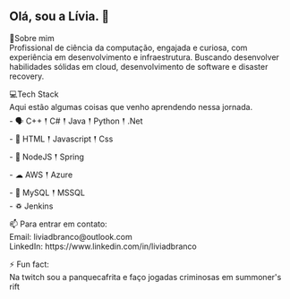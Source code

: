 ## Olá, sou a Lívia. 👋
<p> 
🙋<h>Sobre mim</h></br>
Profissional de ciência da computação, engajada e curiosa, com experiência em desenvolvimento e infraestrutura. Buscando desenvolver habilidades sólidas em cloud, desenvolvimento de software e disaster recovery. 
</p> 
<p> 
💻Tech Stack</br>
Aqui estão algumas coisas que venho aprendendo nessa jornada. </br>
 -  🗣 C++ 𒑰 C# 𒑰 Java 𒑰 Python 𒑰 .Net</br>
 -  📱 HTML 𒑰 Javascript 𒑰 Css</br>
 -  🎒 NodeJS 𒑰 Spring</br>
 -  ☁ AWS 𒑰 Azure</br>
 -  🚧 MySQL 𒑰 MSSQL</br>
 -  ♽ Jenkins</br>
</p> 
<p>
📫 Para entrar em contato:</br>
Email: liviadbranco@outlook.com</br>
LinkedIn: https://www.linkedin.com/in/liviadbranco</br>
</p> 
<p>
⚡ Fun fact:</br>
Na twitch sou a panquecafrita e faço jogadas criminosas em summoner's rift
</p> 
